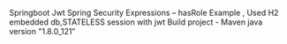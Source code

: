 Springboot Jwt Spring Security Expressions – hasRole Example , Used H2 embedded db,STATELESS session with jwt
Build project - Maven
java version "1.8.0_121"